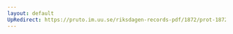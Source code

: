 ```yaml
---
layout: default
UpRedirect: https://pruto.im.uu.se/riksdagen-records-pdf/1872/prot-1872--ak--217.pdf
---
```

